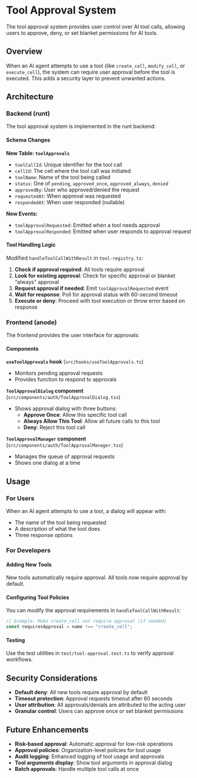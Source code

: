 # Tool Approval System

The tool approval system provides user control over AI tool calls, allowing users to approve, deny, or set blanket permissions for AI tools.

## Overview

When an AI agent attempts to use a tool (like `create_cell`, `modify_cell`, or `execute_cell`), the system can require user approval before the tool is executed. This adds a security layer to prevent unwanted actions.

## Architecture

### Backend (runt)

The tool approval system is implemented in the runt backend:

#### Schema Changes

**New Table: `toolApprovals`**
- `toolCallId`: Unique identifier for the tool call
- `cellId`: The cell where the tool call was initiated
- `toolName`: Name of the tool being called
- `status`: One of `pending`, `approved_once`, `approved_always`, `denied`
- `approvedBy`: User who approved/denied the request
- `requestedAt`: When approval was requested
- `respondedAt`: When user responded (nullable)

**New Events:**
- `toolApprovalRequested`: Emitted when a tool needs approval
- `toolApprovalResponded`: Emitted when user responds to approval request

#### Tool Handling Logic

Modified `handleToolCallWithResult` in `tool-registry.ts`:

1. **Check if approval required**: All tools require approval
2. **Look for existing approval**: Check for specific approval or blanket "always" approval
3. **Request approval if needed**: Emit `toolApprovalRequested` event
4. **Wait for response**: Poll for approval status with 60-second timeout
5. **Execute or deny**: Proceed with tool execution or throw error based on response

### Frontend (anode)

The frontend provides the user interface for approvals:

#### Components

**`useToolApprovals` hook** (`src/hooks/useToolApprovals.ts`)
- Monitors pending approval requests
- Provides function to respond to approvals

**`ToolApprovalDialog` component** (`src/components/auth/ToolApprovalDialog.tsx`)
- Shows approval dialog with three buttons:
  - **Approve Once**: Allow this specific tool call
  - **Always Allow This Tool**: Allow all future calls to this tool
  - **Deny**: Reject this tool call

**`ToolApprovalManager` component** (`src/components/auth/ToolApprovalManager.tsx`)
- Manages the queue of approval requests
- Shows one dialog at a time

## Usage

### For Users

When an AI agent attempts to use a tool, a dialog will appear with:
- The name of the tool being requested
- A description of what the tool does
- Three response options

### For Developers

#### Adding New Tools

New tools automatically require approval. All tools now require approval by default.

#### Configuring Tool Policies

You can modify the approval requirements in `handleToolCallWithResult`:

```typescript
// Example: Make create_cell not require approval (if needed)
const requiresApproval = name !== "create_cell";
```

#### Testing

Use the test utilities in `test/tool-approval.test.ts` to verify approval workflows.

## Security Considerations

- **Default deny**: All new tools require approval by default
- **Timeout protection**: Approval requests timeout after 60 seconds
- **User attribution**: All approvals/denials are attributed to the acting user
- **Granular control**: Users can approve once or set blanket permissions

## Future Enhancements

- **Risk-based approval**: Automatic approval for low-risk operations
- **Approval policies**: Organization-level policies for tool usage
- **Audit logging**: Enhanced logging of tool usage and approvals
- **Tool arguments display**: Show tool arguments in approval dialog
- **Batch approvals**: Handle multiple tool calls at once 
